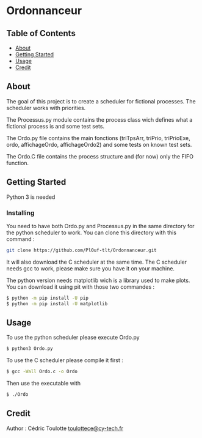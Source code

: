# Ordonnanceur

## Table of Contents

- [About](#about)
- [Getting Started](#getting_started)
- [Usage](#usage)
- [Credit](#credit)

## About <a name = "about"></a>

The goal of this project is to create a scheduler for fictional processes. The scheduler works with priorities.

The Processus.py module contains the process class wich defines what a fictional process is and some test sets. 

The Ordo.py file contains the main fonctions (triTpsArr, triPrio, triPrioExe, ordo, affichageOrdo, affichageOrdo2) and some tests on known test sets.

The Ordo.C file contains the process structure and (for now) only the FIFO function. 


## Getting Started <a name = "getting_started"></a>

Python 3 is needed

### Installing

You need to have both Ordo.py and Processus.py in the same directory for the python scheduler to work.
You can clone this directory with this command :
```bash
git clone https://github.com/Pl0uf-tlt/Ordonnanceur.git
```
It will also download the C scheduler at the same time. The C scheduler needs gcc to work, please make sure you have it on your machine.

The python version needs matplotlib wich is a library used to make plots. 
You can download it using pit with those two commandes :
```bash
$ python -m pip install -U pip
$ python -m pip install -U matplotlib
```

## Usage <a name = "usage"></a>

To use the python scheduler please execute Ordo.py

```bash
$ python3 Ordo.py
```

To use the C scheduler please compile it first :
```bash
$ gcc -Wall Ordo.c -o Ordo
```

Then use the executable with 

```bash
$ ./Ordo
```

## Credit <a name = "credit"></a>

Author : Cédric Toulotte <toulottece@cy-tech.fr>
